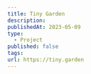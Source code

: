 ```yaml
---
title: Tiny Garden
description: 
publishedAt: 2023-05-09
type:
  - Project
published: false
tags: 
url: https://tiny.garden
---
```


